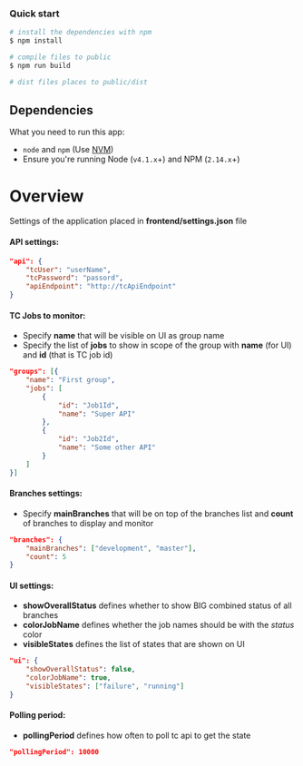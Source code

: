 ### Quick start

```bash
# install the dependencies with npm
$ npm install

# compile files to public
$ npm run build

# dist files places to public/dist
```

## Dependencies

What you need to run this app:

* `node` and `npm` (Use [NVM](https://github.com/creationix/nvm))
* Ensure you're running Node (`v4.1.x`+) and NPM (`2.14.x`+)

# Overview

Settings of the application placed in **frontend/settings.json** file

#### API settings:

```json
"api": {
    "tcUser": "userName",
    "tcPassword": "passord",
    "apiEndpoint": "http://tcApiEndpoint"
}
```

#### TC Jobs to monitor:

* Specify **name** that will be visible on UI as group name
* Specify the list of **jobs** to show in scope of the group with **name** (for UI) and **id** (that is TC job id)

```json
"groups": [{
    "name": "First group",
    "jobs": [
        {
            "id": "Job1Id",
            "name": "Super API"
        },
        {
            "id": "Job2Id",
            "name": "Some other API"
        }
    ]
}]
```

#### Branches settings:

* Specify **mainBranches** that will be on top of the branches list and **count** of branches to display and monitor

```json
"branches": {
    "mainBranches": ["development", "master"],
    "count": 5
}
```

#### UI settings:

* **showOverallStatus** defines whether to show BIG combined status of all branches
* **colorJobName** defines whether the job names should be with the *status* color
* **visibleStates** defines the list of states that are shown on UI

```json
"ui": {
    "showOverallStatus": false,
    "colorJobName": true,
    "visibleStates": ["failure", "running"]
}
```

#### Polling period:

* **pollingPeriod** defines how often to poll tc api to get the state

```json
"pollingPeriod": 10000
```
